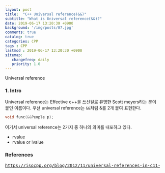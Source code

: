 ```yaml
---
layout: post
title:  "C++ Universal reference(&&)"
subtitle: "What is Universal reference(&&)?"
date: 2019-06-17 13:20:30 +0900
background: '/img/posts/07.jpg'
comments: true
catalog: true
categories: CPP
tags : CPP
lastmod : 2019-06-17 13:20:30 +0900
sitemap:
   changefreq: daily
   priority: 1.0
---
```


<div class="contentTitle">
Universal reference
</div>

### 1. Intro

Universal reference는 Effective c++을 쓰신걸로 유명한 Scott meyers라는 분이 붙인 이름이다.
우선 universal reference는 `&&`처럼 &를 2개 붙여 표현한다.

```cpp
void func(&&People p);
```

여기서 universal reference는 2가지 중 하나의 의미를 내포하고 있다.

- rvalue
- rvalue or lvalue

### References

<pre>
<a href="https://isocpp.org/blog/2012/11/universal-references-in-c11-scott-meyers">https://isocpp.org/blog/2012/11/universal-references-in-c11-scott-meyers</a>
</pre>
